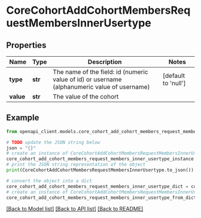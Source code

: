# CoreCohortAddCohortMembersRequestMembersInnerUsertype


## Properties

Name | Type | Description | Notes
------------ | ------------- | ------------- | -------------
**type** | **str** | The name of the field: id                                         (numeric value of id) or username (alphanumeric value of username)  | [default to 'null']
**value** | **str** | The value of the cohort | 

## Example

```python
from openapi_client.models.core_cohort_add_cohort_members_request_members_inner_usertype import CoreCohortAddCohortMembersRequestMembersInnerUsertype

# TODO update the JSON string below
json = "{}"
# create an instance of CoreCohortAddCohortMembersRequestMembersInnerUsertype from a JSON string
core_cohort_add_cohort_members_request_members_inner_usertype_instance = CoreCohortAddCohortMembersRequestMembersInnerUsertype.from_json(json)
# print the JSON string representation of the object
print(CoreCohortAddCohortMembersRequestMembersInnerUsertype.to_json())

# convert the object into a dict
core_cohort_add_cohort_members_request_members_inner_usertype_dict = core_cohort_add_cohort_members_request_members_inner_usertype_instance.to_dict()
# create an instance of CoreCohortAddCohortMembersRequestMembersInnerUsertype from a dict
core_cohort_add_cohort_members_request_members_inner_usertype_from_dict = CoreCohortAddCohortMembersRequestMembersInnerUsertype.from_dict(core_cohort_add_cohort_members_request_members_inner_usertype_dict)
```
[[Back to Model list]](../README.md#documentation-for-models) [[Back to API list]](../README.md#documentation-for-api-endpoints) [[Back to README]](../README.md)


